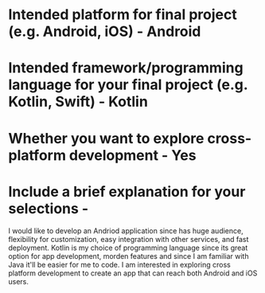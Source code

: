 # Intended platform for final project (e.g. Android, iOS) - Android

# Intended framework/programming language for your final project (e.g. Kotlin, Swift) - Kotlin

# Whether you want to explore cross-platform development - Yes

# Include a brief explanation for your selections - 
I would like to develop an Andriod application since has huge audience, flexibility for customization, easy integration with other services, and fast deployment.
Kotlin is my choice of programming language since its great option for app development, morden features and since I am familiar with Java it'll be easier for me to code.
I am interested in exploring cross platform development to create an app that can reach both Android and iOS users.
